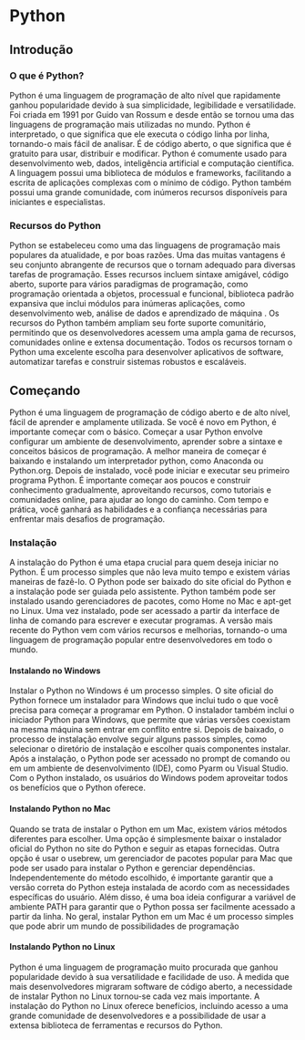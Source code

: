 # Python

## Introdução

### O que é Python?

Python é uma linguagem de programação de alto nível que rapidamente ganhou popularidade devido à sua simplicidade, legibilidade e versatilidade. Foi criada em 1991 por Guido van Rossum e desde então se tornou uma das linguagens de programação mais utilizadas no mundo. Python é interpretado, o que significa que ele executa o código linha por linha, tornando-o mais fácil de analisar. É de código aberto, o que significa que é gratuito para usar, distribuir e modificar. Python é comumente usado para desenvolvimento web, dados, inteligência artificial e computação científica. A linguagem possui uma biblioteca de módulos e frameworks, facilitando a escrita de aplicações complexas com o mínimo de código. Python também possui uma grande comunidade, com inúmeros recursos disponíveis para iniciantes e especialistas.

### Recursos do Python

Python se estabeleceu como uma das linguagens de programação mais populares da atualidade, e por boas razões. Uma das muitas vantagens é seu conjunto abrangente de recursos que o tornam adequado para diversas tarefas de programação. Esses recursos incluem sintaxe amigável, código aberto, suporte para vários paradigmas de programação, como programação orientada a objetos, processual e funcional, biblioteca padrão expansiva que inclui módulos para inúmeras aplicações, como desenvolvimento web, análise de dados e aprendizado de máquina . Os recursos do Python também ampliam seu forte suporte comunitário, permitindo que os desenvolvedores acessem uma ampla gama de recursos, comunidades online e extensa documentação. Todos os recursos tornam o Python uma excelente escolha para desenvolver aplicativos de software, automatizar tarefas e construir sistemas robustos e escaláveis.

## Começando

Python é uma linguagem de programação de código aberto e de alto nível, fácil de aprender e amplamente utilizada. Se você é novo em Python, é importante começar com o básico. Começar a usar Python envolve configurar um ambiente de desenvolvimento, aprender sobre a sintaxe e conceitos básicos de programação. A melhor maneira de começar é baixando e instalando um interpretador python, como Anaconda ou Python.org. Depois de instalado, você pode iniciar e executar seu primeiro programa Python. É importante começar aos poucos e construir conhecimento gradualmente, aproveitando recursos, como tutoriais e comunidades online, para ajudar ao longo do caminho. Com tempo e prática, você ganhará as habilidades e a confiança necessárias para enfrentar mais desafios de programação.

### Instalação

A instalação do Python é uma etapa crucial para quem deseja iniciar no Python. É um processo simples que não leva muito tempo e existem várias maneiras de fazê-lo. O Python pode ser baixado do site oficial do Python e a instalação pode ser guiada pelo assistente. Python também pode ser instalado usando gerenciadores de pacotes, como Home no Mac e apt-get no Linux. Uma vez instalado, pode ser acessado a partir da interface de linha de comando para escrever e executar programas. A versão mais recente do Python vem com vários recursos e melhorias, tornando-o uma linguagem de programação popular entre desenvolvedores em todo o mundo.

#### Instalando no Windows

Instalar o Python no Windows é um processo simples. O site oficial do Python fornece um instalador para Windows que inclui tudo o que você precisa para começar a programar em Python. O instalador também inclui o iniciador Python para Windows, que permite que várias versões coexistam na mesma máquina sem entrar em conflito entre si. Depois de baixado, o processo de instalação envolve seguir alguns passos simples, como selecionar o diretório de instalação e escolher quais componentes instalar. Após a instalação, o Python pode ser acessado no prompt de comando ou em um ambiente de desenvolvimento (IDE), como Pyarm ou Visual Studio. Com o Python instalado, os usuários do Windows podem aproveitar todos os benefícios que o Python oferece.

#### Instalando Python no Mac

Quando se trata de instalar o Python em um Mac, existem vários métodos diferentes para escolher. Uma opção é simplesmente baixar o instalador oficial do Python no site do Python e seguir as etapas fornecidas. Outra opção é usar o usebrew, um gerenciador de pacotes popular para Mac que pode ser usado para instalar o Python e gerenciar dependências. Independentemente do método escolhido, é importante garantir que a versão correta do Python esteja instalada de acordo com as necessidades específicas do usuário. Além disso, é uma boa ideia configurar a variável de ambiente PATH para garantir que o Python possa ser facilmente acessado a partir da linha. No geral, instalar Python em um Mac é um processo simples que pode abrir um mundo de possibilidades de programação

#### Instalando Python no Linux

Python é uma linguagem de programação muito procurada que ganhou popularidade devido à sua versatilidade e facilidade de uso. À medida que mais desenvolvedores migraram software de código aberto, a necessidade de instalar Python no Linux tornou-se cada vez mais importante. A instalação do Python no Linux oferece benefícios, incluindo acesso a uma grande comunidade de desenvolvedores e a possibilidade de usar a extensa biblioteca de ferramentas e recursos do Python.